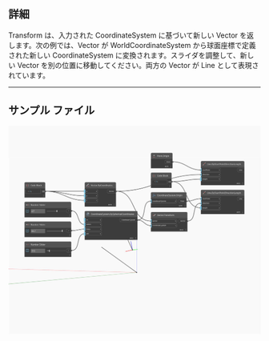## 詳細
Transform は、入力された CoordinateSystem に基づいて新しい Vector を返します。次の例では、Vector が WorldCoordinateSystem から球面座標で定義された新しい CoordinateSystem に変換されます。スライダを調整して、新しい Vector を別の位置に移動してください。両方の Vector が Line として表現されています。
___
## サンプル ファイル

![Transform](./Autodesk.DesignScript.Geometry.Vector.Transform_img.jpg)

